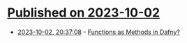 # [Published on 2023-10-02](index.md)

* [2023-10-02, 20:37:08](https://lobste.rs/s/7mhin1/functions_as_methods_dafny) - [Functions as Methods in Dafny?](https://whileydave.com/2023/09/16/efficient-functions-in-dafny/)
